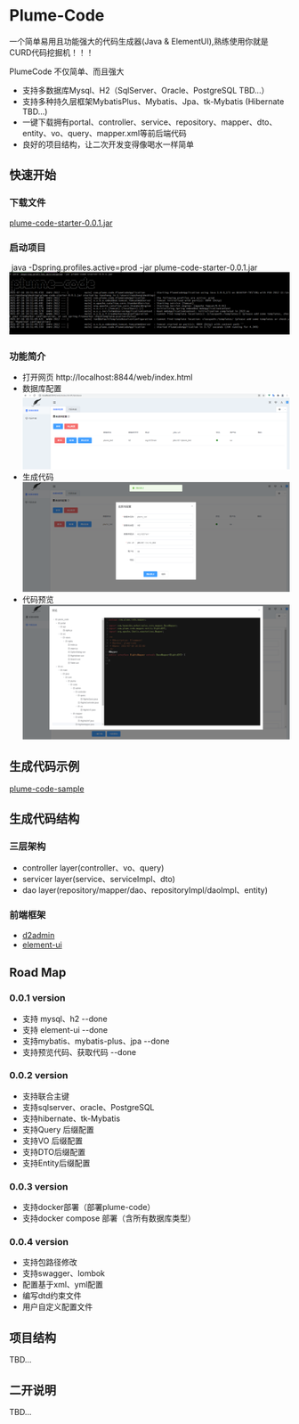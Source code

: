 # Plume-Code

一个简单易用且功能强大的代码生成器(Java & ElementUI),熟练使用你就是CURD代码挖掘机！！！

PlumeCode 不仅简单、而且强大

- 支持多数据库Mysql、H2（SqlServer、Oracle、PostgreSQL TBD...）
- 支持多种持久层框架MybatisPlus、Mybatis、Jpa、tk-Mybatis (Hibernate TBD...)
- 一键下载拥有portal、controller、service、repository、mapper、dto、entity、vo、query、mapper.xml等前后端代码
- 良好的项目结构，让二次开发变得像喝水一样简单

## 快速开始

### 下载文件

[plume-code-starter-0.0.1.jar](https://gitee.com/yansheng/plume-code/raw/main/assemble/plume-code-starter-0.0.1.jar)

### 启动项目

​	java -Dspring.profiles.active=prod -jar plume-code-starter-0.0.1.jar
![start](/image/0.png)

### 功能简介

- 打开网页
  http://localhost:8844/web/index.html
- 数据库配置
  ![start](/image/1.png)
- 生成代码
  ![generator](/image/3.png)
- 代码预览
  ![preview](/image/4.png)

## 生成代码示例

[plume-code-sample](https://gitee.com/yansheng/plume-code-sample)

## 生成代码结构

### 三层架构

- controller layer(controller、vo、query)
- servicer layer(service、serviceImpl、dto)
- dao layer(repository/mapper/dao、repositoryImpl/daoImpl、entity)

### 前端框架

- [d2admin](https://d2.pub/zh/)
- [element-ui](https://element.eleme.cn/2.15/#/zh-CN)

## Road Map

### 0.0.1 version

- 支持 mysql、h2 --done
- 支持 element-ui --done
- 支持mybatis、mybatis-plus、jpa --done
- 支持预览代码、获取代码 --done

### 0.0.2 version

- 支持联合主键
- 支持sqlserver、oracle、PostgreSQL
- 支持hibernate、tk-Mybatis
- 支持Query 后缀配置
- 支持VO 后缀配置
- 支持DTO后缀配置
- 支持Entity后缀配置

### 0.0.3 version

- 支持docker部署（部署plume-code）
- 支持docker compose 部署（含所有数据库类型）

### 0.0.4 version

- 支持包路径修改
- 支持swagger、lombok
- 配置基于xml、yml配置
- 编写dtd约束文件
- 用户自定义配置文件



## 项目结构

TBD...



## 二开说明

TBD...

